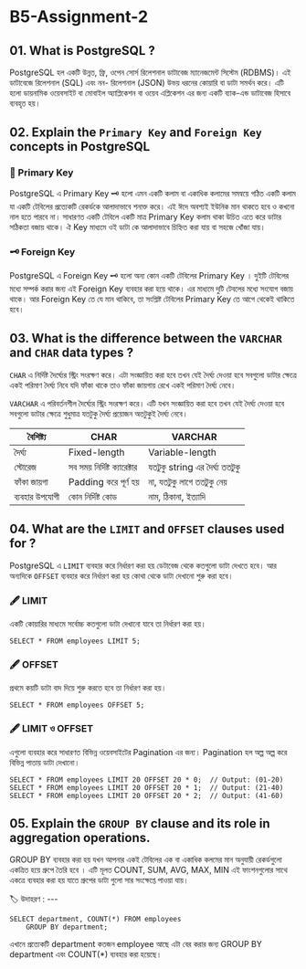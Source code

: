 # B5-Assignment-2


## 01. What is PostgreSQL ?

PostgreSQL হল একটি  উন্নত, ফ্রি, ওপেন সোর্স রিলেশনাল ডাটাবেজ ম্যানেজমেন্ট সিস্টেম (RDBMS)। এই ডাটাবেজে রিলেশনাল (SQL)  এবং নন- রিলেশনাল (JSON)  উভয় ধরনের কোয়ারি বা ডাটা সমর্থন করে।  এটি হলো ডায়নামিক ওয়েবসাইট বা মোবাইল অ্যাপ্লিকেশন বা ওয়েব এপ্লিকেশন এর জন্য একটি ব্যাক-এন্ড ডাটাবেজ হিসাবে ব্যবহৃত হয়।





## 02. Explain the `Primary Key` and `Foreign Key` concepts in PostgreSQL

###  🔑 Primary Key 

PostgreSQL এ Primary Key 🗝 হলো এমন একটি কলাম বা একাধিক কলামের সমন্বয়ে গঠিত একটি কলাম যা একটি টেবিলের প্রত্যেকটি রেকর্ডকে আলাদাভাবে শনাক্ত করে। এই ঈদে অবশ্যই ইউনিক মান থাকতে হবে ও কখনো নাল হতে পারবে না। সাধারণত একটি টেবিলে একটি মাত্র Primary Key কলাম থাকা উচিত এতে করে ডাটার সঠিকতা বজায় থাকে। ঐ  Key মাধ্যমে ওই ডাটা কে আলাদাভাবে চিহ্নিত করা যায় বা সহজে খোঁজা যায়। 


### 🗝️ Foreign Key


PostgreSQL এ Foreign Key 🗝  হলো অন্য কোন একটি টেবিলের Primary Key । দুইটি টেবিলের মধ্যে সম্পর্ক করার জন্য এই Foreign Key ব্যবহার করা হয়ে থাকে। এর মাধ্যমে দুটি টেবলের মধ্যে সংযোগ বজায় থাকে। আর Foreign Key তে যে মান থাকিবে, তা সংশ্লিষ্ট টেবিলের Primary Key তে আগে থেকেই থাকিতে হবে।




## 03. What is the difference between the `VARCHAR` and `CHAR` data types ?

`CHAR` এ  নির্দিষ্ট দৈর্ঘ্যের স্ট্রিং সংরক্ষণ করে। এটা সংজ্ঞায়িত করা হবে তখন যেই  দৈর্ঘ্য দেওয়া হবে সবগুলো ডাটার ক্ষেত্রে একই পরিমাণ দৈর্ঘ্য নিবে  যদি ফাঁকা থাকে তাও ফাঁকা জায়গায় রেখে একই পরিমাণ দৈর্ঘ্য নেবে। 


`VARCHAR` এ পরিবর্তনশীল দৈর্ঘ্যের স্ট্রিং সংরক্ষণ করে। এটি যখন সংজ্ঞায়িত করা হবে তখন যেই দৈর্ঘ্য দেওয়া হবে সবগুলো ডাটার ক্ষেত্রে শুধুমাত্র যতটুকু দৈর্ঘ্য প্রয়োজন অতটুকুই দৈর্ঘ্য নেবে।



| বৈশিষ্ট্য      | CHAR      | VARCHAR      |
| ----- | --------------------- | -------------------- |
| দৈর্ঘ্য     | Fixed-length     | Variable-length            |
| স্টোরেজ | সব সময় নির্দিষ্ট ক্যারেক্টার | যতটুকু string এর দৈর্ঘ্য ততটুকু   |
| ফাঁকা জায়গা | Padding করে পূর্ণ হয় | না, যতটুকু লাগে ততটুকু নেয় |
| ব্যবহার উপযোগী | কোন নির্দিষ্ট কোড | নাম, ঠিকানা, ইত্যাদি    |




## 04. What are the `LIMIT` and `OFFSET` clauses used for ?

PostgreSQL এ `LIMIT` ব্যবহার করে নির্ধারণ করা হয় ডেটাবেজ থেকে কতগুলো ডাটা দেখতে হবে।  আর অন্যদিকে `OFFSET` ব্যবহার করে নির্ধারণ করা হয় কোথা থেকে ডাটা দেখানো শুরু করা হবে।


### 🖋️ LIMIT

একটি কোয়ারির  মাধ্যমে সর্বোচ্চ কতগুলো ডাটা দেখানো যাবে তা নির্ধারণ করা হয়।

```Limit code 
SELECT * FROM employees LIMIT 5;
```





### 🖋️ OFFSET

প্রথমে কয়টি ডাটা বাদ দিয়ে শুরু করতে হবে তা নির্ধারণ করা হয়।

```Offset code 
SELECT * FROM employees OFFSET 5;
```


### 🖋️ LIMIT ও OFFSET 

এগুলো ব্যবহার করে সাধারণত বিভিন্ন ওয়েবসাইটের Pagination এর জন্য। Pagination হল অল্প অল্প করে বিভিন্ন পাতায় ডাটা দেখানো।

```
SELECT * FROM employees LIMIT 20 OFFSET 20 * 0;  // Output: (01-20)
SELECT * FROM employees LIMIT 20 OFFSET 20 * 1;  // Output: (21-40)
SELECT * FROM employees LIMIT 20 OFFSET 20 * 2;  // Output: (41-60)
```



## 05. Explain the `GROUP BY` clause and its role in aggregation operations.

GROUP BY  ব্যবহার করা হয় যখন আপনার একই টেবিলের এক বা একাধিক কলমের মান অনুযায়ী রেকর্ডগুলো একত্রিত হয়ে গ্রুপে তৈরি হবে ।  এটি মূলত COUNT, SUM, AVG,  MAX, MIN এই ফাংশনগুলোর সাথে একত্রে ব্যবহার করা হয় যাতে গ্রুপের ডাটা গুলো সার সংক্ষেপ্তে পাওয়া যায়।



🏷️ উদাহরণ : ---

```
SELECT department, COUNT(*) FROM employees 
    GROUP BY department;
```
এখানে প্রত্যেকটি department কতজন employee আছে এটা বের করার জন্য GROUP BY department এবং COUNT(*) ব্যবহার করা হয়েছে।


